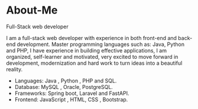 # About-Me
Full-Stack web developer 

I am a full-stack web developer with experience in both front-end and back-end development. Master programming languages such as: Java, Python and PHP, I have experience in building effective applications, I am organized, self-learner and motivated, very excited to move forward in development, modernization and hard work to turn ideas into a beautiful reality.
- Languages:  Java , Python , PHP and SQL.
- Database: MySQL , Oracle, PostgreSQL.
- Frameworks:  Spring boot, Laravel and FastAPI.
- Frontend: JavaScript , HTML, CSS , Bootstrap.
